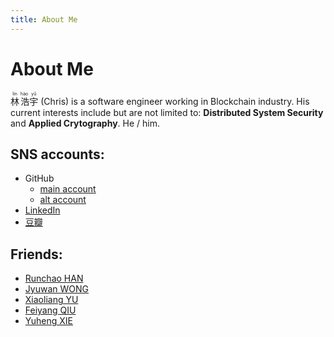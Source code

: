 ```yaml
---
title: About Me
---
```


# About Me

<ruby>林<rp>(</rp><rt>lín</rt><rp>)</rp> 浩<rp>(</rp><rt>hào</rt><rp>)</rp>宇<rp>(</rp><rt>yǔ</rt><rp>)</rp></ruby> (Chris) is a software engineer working in Blockchain industry. His current interests include but are not limited to: __Distributed System Security__ and __Applied Crytography__. He / him.


## SNS accounts:

+ GitHub
    + [main account](https://github.com/ChrisLinn)
    + [alt account](https://github.com/HAOYUatHZ)
+ [LinkedIn](http://linkedin.com/in/haoyu-lin-239474123)
+ [豆瓣](https://www.douban.com/people/NanderFour/)


## Friends:

+ [Runchao HAN](https://github.com/SebastianElvis)
+ [Jyuwan WONG](https://www.douban.com/people/10566855/)
+ [Xiaoliang YU](https://github.com/yxliang01)
+ [Feiyang QIU](https://priewienv.me/)
+ [Yuheng XIE](https://inner.xieyuheng.now.sh)


